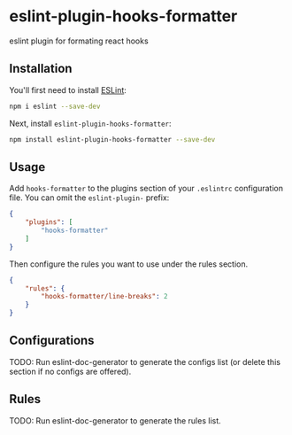 # eslint-plugin-hooks-formatter

eslint plugin for formating react hooks

## Installation

You'll first need to install [ESLint](https://eslint.org/):

```sh
npm i eslint --save-dev
```

Next, install `eslint-plugin-hooks-formatter`:

```sh
npm install eslint-plugin-hooks-formatter --save-dev
```

## Usage

Add `hooks-formatter` to the plugins section of your `.eslintrc` configuration file. You can omit the `eslint-plugin-` prefix:

```json
{
    "plugins": [
        "hooks-formatter"
    ]
}
```


Then configure the rules you want to use under the rules section.

```json
{
    "rules": {
        "hooks-formatter/line-breaks": 2
    }
}
```



## Configurations

<!-- begin auto-generated configs list -->
TODO: Run eslint-doc-generator to generate the configs list (or delete this section if no configs are offered).
<!-- end auto-generated configs list -->



## Rules

<!-- begin auto-generated rules list -->
TODO: Run eslint-doc-generator to generate the rules list.
<!-- end auto-generated rules list -->


